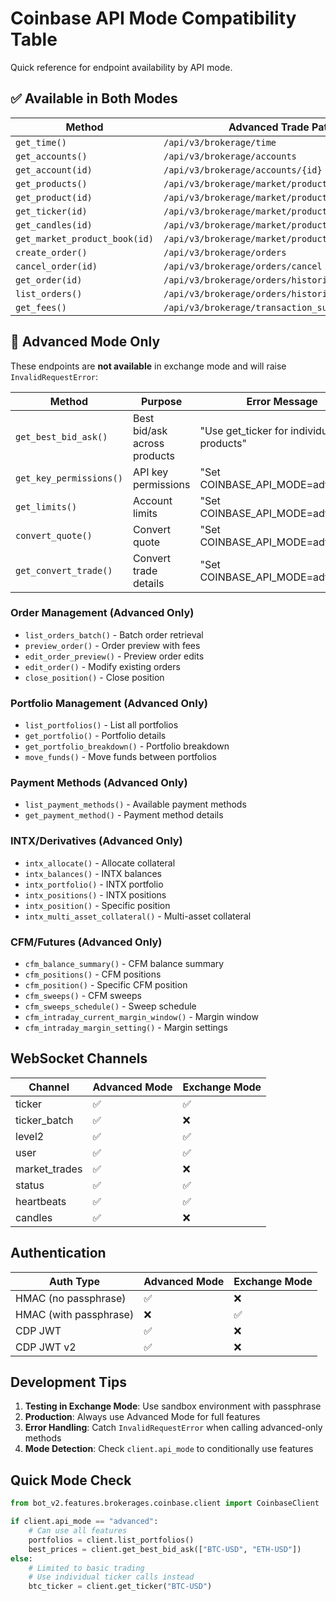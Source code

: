 # Coinbase API Mode Compatibility Table

Quick reference for endpoint availability by API mode.

## ✅ Available in Both Modes

| Method | Advanced Trade Path | Exchange Path |
|--------|-------------------|---------------|
| `get_time()` | `/api/v3/brokerage/time` | `/time` |
| `get_accounts()` | `/api/v3/brokerage/accounts` | `/accounts` |
| `get_account(id)` | `/api/v3/brokerage/accounts/{id}` | `/accounts/{id}` |
| `get_products()` | `/api/v3/brokerage/market/products` | `/products` |
| `get_product(id)` | `/api/v3/brokerage/market/products/{id}` | `/products/{id}` |
| `get_ticker(id)` | `/api/v3/brokerage/market/products/{id}/ticker` | `/products/{id}/ticker` |
| `get_candles(id)` | `/api/v3/brokerage/market/products/{id}/candles` | `/products/{id}/candles` |
| `get_market_product_book(id)` | `/api/v3/brokerage/market/product_book` | `/products/{id}/book` |
| `create_order()` | `/api/v3/brokerage/orders` | `/orders` |
| `cancel_order(id)` | `/api/v3/brokerage/orders/cancel` | `/orders/{id}` |
| `get_order(id)` | `/api/v3/brokerage/orders/historical/{id}` | `/orders/{id}` |
| `list_orders()` | `/api/v3/brokerage/orders/historical/fills` | `/orders` |
| `get_fees()` | `/api/v3/brokerage/transaction_summary` | `/fees` |

## 🚫 Advanced Mode Only

These endpoints are **not available** in exchange mode and will raise `InvalidRequestError`:

| Method | Purpose | Error Message |
|--------|---------|---------------|
| `get_best_bid_ask()` | Best bid/ask across products | "Use get_ticker for individual products" |
| `get_key_permissions()` | API key permissions | "Set COINBASE_API_MODE=advanced" |
| `get_limits()` | Account limits | "Set COINBASE_API_MODE=advanced" |
| `convert_quote()` | Convert quote | "Set COINBASE_API_MODE=advanced" |
| `get_convert_trade()` | Convert trade details | "Set COINBASE_API_MODE=advanced" |

### Order Management (Advanced Only)
- `list_orders_batch()` - Batch order retrieval
- `preview_order()` - Order preview with fees
- `edit_order_preview()` - Preview order edits
- `edit_order()` - Modify existing orders
- `close_position()` - Close position

### Portfolio Management (Advanced Only)
- `list_portfolios()` - List all portfolios
- `get_portfolio()` - Portfolio details
- `get_portfolio_breakdown()` - Portfolio breakdown
- `move_funds()` - Move funds between portfolios

### Payment Methods (Advanced Only)
- `list_payment_methods()` - Available payment methods
- `get_payment_method()` - Payment method details

### INTX/Derivatives (Advanced Only)
- `intx_allocate()` - Allocate collateral
- `intx_balances()` - INTX balances
- `intx_portfolio()` - INTX portfolio
- `intx_positions()` - INTX positions
- `intx_position()` - Specific position
- `intx_multi_asset_collateral()` - Multi-asset collateral

### CFM/Futures (Advanced Only)
- `cfm_balance_summary()` - CFM balance summary
- `cfm_positions()` - CFM positions
- `cfm_position()` - Specific CFM position
- `cfm_sweeps()` - CFM sweeps
- `cfm_sweeps_schedule()` - Sweep schedule
- `cfm_intraday_current_margin_window()` - Margin window
- `cfm_intraday_margin_setting()` - Margin settings

## WebSocket Channels

| Channel | Advanced Mode | Exchange Mode |
|---------|--------------|---------------|
| ticker | ✅ | ✅ |
| ticker_batch | ✅ | ❌ |
| level2 | ✅ | ✅ |
| user | ✅ | ✅ |
| market_trades | ✅ | ❌ |
| status | ✅ | ✅ |
| heartbeats | ✅ | ✅ |
| candles | ✅ | ❌ |

## Authentication

| Auth Type | Advanced Mode | Exchange Mode |
|-----------|--------------|---------------|
| HMAC (no passphrase) | ✅ | ❌ |
| HMAC (with passphrase) | ❌ | ✅ |
| CDP JWT | ✅ | ❌ |
| CDP JWT v2 | ✅ | ❌ |

## Development Tips

1. **Testing in Exchange Mode**: Use sandbox environment with passphrase
2. **Production**: Always use Advanced Mode for full features
3. **Error Handling**: Catch `InvalidRequestError` when calling advanced-only methods
4. **Mode Detection**: Check `client.api_mode` to conditionally use features

## Quick Mode Check

```python
from bot_v2.features.brokerages.coinbase.client import CoinbaseClient

if client.api_mode == "advanced":
    # Can use all features
    portfolios = client.list_portfolios()
    best_prices = client.get_best_bid_ask(["BTC-USD", "ETH-USD"])
else:
    # Limited to basic trading
    # Use individual ticker calls instead
    btc_ticker = client.get_ticker("BTC-USD")
```